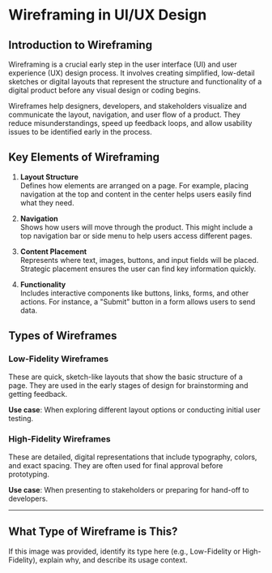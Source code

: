# Wireframing in UI/UX Design

## Introduction to Wireframing

Wireframing is a crucial early step in the user interface (UI) and user experience (UX) design process. It involves creating simplified, low-detail sketches or digital layouts that represent the structure and functionality of a digital product before any visual design or coding begins.

Wireframes help designers, developers, and stakeholders visualize and communicate the layout, navigation, and user flow of a product. They reduce misunderstandings, speed up feedback loops, and allow usability issues to be identified early in the process.
## Key Elements of Wireframing

1. **Layout Structure**  
   Defines how elements are arranged on a page. For example, placing navigation at the top and content in the center helps users easily find what they need.

2. **Navigation**  
   Shows how users will move through the product. This might include a top navigation bar or side menu to help users access different pages.

3. **Content Placement**  
   Represents where text, images, buttons, and input fields will be placed. Strategic placement ensures the user can find key information quickly.

4. **Functionality**  
   Includes interactive components like buttons, links, forms, and other actions. For instance, a "Submit" button in a form allows users to send data.
## Types of Wireframes

### Low-Fidelity Wireframes
These are quick, sketch-like layouts that show the basic structure of a page. They are used in the early stages of design for brainstorming and getting feedback.

**Use case**: When exploring different layout options or conducting initial user testing.

### High-Fidelity Wireframes
These are detailed, digital representations that include typography, colors, and exact spacing. They are often used for final approval before prototyping.

**Use case**: When presenting to stakeholders or preparing for hand-off to developers.

---

## What Type of Wireframe is This?

If this image was provided, identify its type here (e.g., Low-Fidelity or High-Fidelity), explain why, and describe its usage context.
